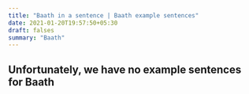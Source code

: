 ```yaml
---
title: "Baath in a sentence | Baath example sentences"
date: 2021-01-20T19:57:50+05:30
draft: falses
summary: "Baath"
---
```

## Unfortunately, we have no example sentences for Baath                 
